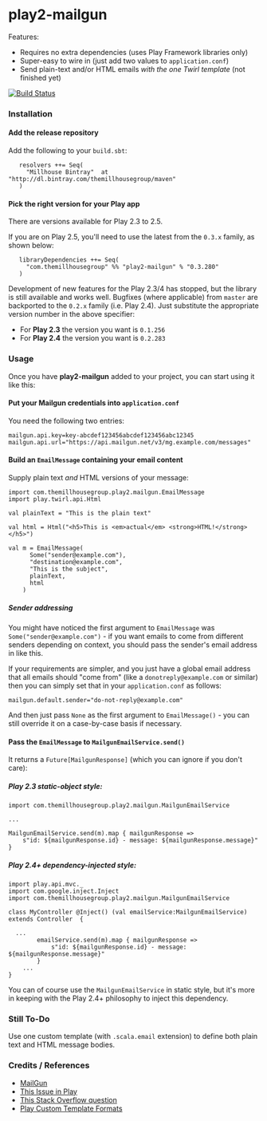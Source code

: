 play2-mailgun
============================

Features:

  - Requires no extra dependencies (uses Play Framework libraries only)
  - Super-easy to wire in (just add two values to `application.conf`)
  - Send plain-text and/or HTML emails _with the one Twirl template_ (not finished yet)

[![Build Status](https://travis-ci.org/themillhousegroup/play2-mailgun.svg?branch=master)](https://travis-ci.org/themillhousegroup/play2-mailgun)



### Installation


#### Add the release repository
Add the following to your ```build.sbt```:

```
   resolvers ++= Seq(
     "Millhouse Bintray"  at "http://dl.bintray.com/themillhousegroup/maven"
   )
```

#### Pick the right version for your Play app
There are versions available for Play 2.3 to 2.5. 

If you are on Play 2.5, you'll need to use the latest from the `0.3.x` family, as shown below:

```
   libraryDependencies ++= Seq(
     "com.themillhousegroup" %% "play2-mailgun" % "0.3.280"
   )

```

Development of new features for the Play 2.3/4 has stopped, but the library is still available and works well. Bugfixes (where applicable) from `master` are backported to the `0.2.x` family (i.e. Play 2.4). Just substitute the appropriate version number in the above specifier:

- For **Play 2.3** the version you want is `0.1.256`
- For **Play 2.4** the version you want is `0.2.283`

### Usage

Once you have __play2-mailgun__ added to your project, you can start using it like this:

#### Put your Mailgun credentials into `application.conf`
You need the following two entries:

```
mailgun.api.key=key-abcdef123456abcdef123456abc12345
mailgun.api.url="https://api.mailgun.net/v3/mg.example.com/messages"
```

#### Build an `EmailMessage` containing your email content
Supply plain text _and_ HTML versions of your message:

```
import com.themillhousegroup.play2.mailgun.EmailMessage
import play.twirl.api.Html

val plainText = "This is the plain text"

val html = Html("<h5>This is <em>actual</em> <strong>HTML!</strong></h5>")

val m = EmailMessage(
      Some("sender@example.com"),
      "destination@example.com",
      "This is the subject",
      plainText,
      html
    )
```

##### Sender addressing
You might have noticed the first argument to `EmailMessage` was `Some("sender@example.com")` - 
if you want emails to come from different senders depending on context, you should pass the sender's
email address in like this.

If your requirements are simpler, and you just have a global email address that all emails should "come from"
(like a `donotreply@example.com` or similar) then you can simply set that in your `application.conf` as follows:

```
mailgun.default.sender="do-not-reply@example.com"
```

And then just pass `None` as the first argument to `EmailMessage()` - you can still override it on a case-by-case basis if necessary.


#### Pass the `EmailMessage` to `MailgunEmailService.send()`
It returns a `Future[MailgunResponse]` (which you can ignore if you don't care):

##### Play 2.3 static-object style:

```
import com.themillhousegroup.play2.mailgun.MailgunEmailService

...

MailgunEmailService.send(m).map { mailgunResponse =>
	s"id: ${mailgunResponse.id} - message: ${mailgunResponse.message}"
}
```

##### Play 2.4+ dependency-injected style:

```
import play.api.mvc._
import com.google.inject.Inject
import com.themillhousegroup.play2.mailgun.MailgunEmailService

class MyController @Inject() (val emailService:MailgunEmailService) extends Controller  {

  ...
		emailService.send(m).map { mailgunResponse =>
			s"id: ${mailgunResponse.id} - message: ${mailgunResponse.message}"
		}
	...
}
```

You can of course use the `MailgunEmailService` in static style, but it's more in keeping with the Play
2.4+ philosophy to inject this dependency.

### Still To-Do
Use one custom template (with `.scala.email` extension) to define both plain text and HTML message bodies.

### Credits / References
- [MailGun](http://www.mailgun.com/) 
- [This Issue in Play](https://github.com/playframework/playframework/issues/902)
- [This Stack Overflow question](http://stackoverflow.com/questions/10890362/play-2-0-how-to-post-multipartformdata-using-ws-url-or-ws-wsrequest)
- [Play Custom Template Formats](https://www.playframework.com/documentation/2.3.x/ScalaCustomTemplateFormat)
